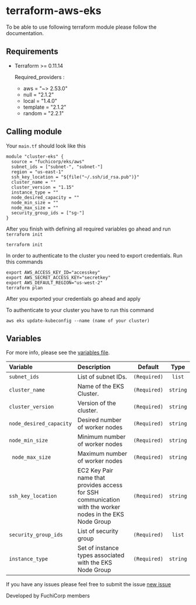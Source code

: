 # terraform-aws-eks

To be able to use following terraform module please follow the documentation. 


## Requirements

* Terraform >= 0.11.14

  Required_providers :
  * aws      =   "~> 2.53.0"
  * null     =   "2.1.2"
  * local    =   "1.4.0"
  * template =   "2.1.2"
  * random   =   "2.2.1"



## Calling module

Your `main.tf` should look like this
```
module "cluster-eks" {
  source = "fuchicorp/eks/aws"
  subnet_ids = ["subnet-", "subnet-"]
  region = "us-east-1"
  ssh_key_location = "${file("~/.ssh/id_rsa.pub")}"
  cluster_name = ""
  cluster_version = "1.15"
  instance_type = ""
  node_desired_capacity = ""
  node_min_size = ""
  node_max_size = ""
  security_group_ids = ["sg-"]
}
```

After you finish with defining all required variables go ahead and run `terraform init`

```
terraform init
```
In order to authenticate to the cluster you need to export credentials. Run this commands
```
export AWS_ACCESS_KEY_ID="accesskey"
export AWS_SECRET_ACCESS_KEY="secretkey"
export AWS_DEFAULT_REGION="us-west-2"
terraform plan
```


After you exported your credentials go ahead and apply 

To authenticate to your cluster you have to run this command

```
aws eks update-kubeconfig --name (name of your cluster)
```
## Variables

For more info, please see the [variables file](?tab=inputs).

| Variable               | Description                         | Default                                               | Type |
| :--------------------- | :---------------------------------- | :---------------------------------------------------: | :--------------------: |
| `subnet_ids` | List of subnet IDs. | `(Required)` | `list` |
| `cluster_name` |  Name of the EKS Cluster. | `(Required)` | `string` |
| `cluster_version` | Version of the cluster. | `(Required)` | `string` |
| `node_desired_capacity` | Desired number of worker nodes | `(Required)` | `string` |
| `node_min_size` | Minimum number of worker nodes | `(Required)` | `string` |
| ` node_max_size` | Maximum number of worker nodes | `(Required)` | `string` |
| `ssh_key_location` | EC2 Key Pair name that provides access for SSH communication with the worker nodes in the EKS Node Group| `(Required)` | `string` |
| `security_group_ids` |List of security group | `(Required)` | `list` |
| `instance_type` | Set of instance types associated with the EKS Node Group | `(Required)` | `string` |



If you have any issues please feel free to submit the issue [new issue](https://github.com/fuchicorp/terraform-aws-eks/issues/new) 

Developed by FuchiCorp members
